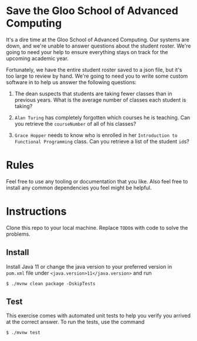 # Save the Gloo School of Advanced Computing
It's a dire time at the Gloo School of Advanced Computing. Our systems are down, and we're unable to answer questions about the student roster. We're going to need your help to ensure everything stays on track for the upcoming academic year.

Fortunately, we have the entire student roster saved to a json file, but it's too large to review by hand. We're going to need you to write some custom software in to help us answer the following questions:

1. The dean suspects that students are taking fewer classes than in previous years. What is the average number of classes each student is taking?

2. `Alan Turing` has completely forgotten which courses he is teaching. Can you retrieve the `courseNumber` of all of his classes?

3. `Grace Hopper` needs to know who is enrolled in her `Introduction to Functional Programming` class. Can you retrieve a list of the student `id`s?

# Rules
Feel free to use any tooling or documentation that you like. Also feel free to install any common dependencies you feel might be helpful.

# Instructions
Clone this repo to your local machine. Replace `TODO`s with code to solve the problems.

## Install
Install Java 11 or change the java version to your preferred version in `pom.xml` file under
`<java.version>11</java.version>` and run
```shell script
$ ./mvnw clean package -DskipTests
```

## Test
This exercise comes with automated unit tests to help you verify you arrived at the correct answer. To run the tests, use the command
```shell script
$ ./mvnw test
```
